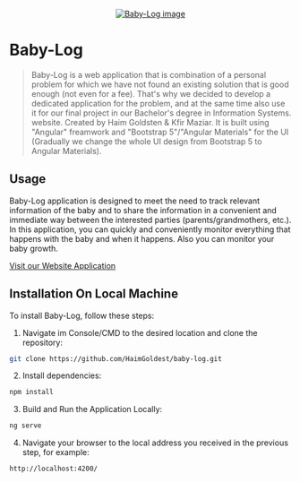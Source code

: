 <p align="center">
  <a href="https://baby-log-management.web.app">
    <img src="src/favicon.ico" alt="Baby-Log image">
  </a>
</p>

# Baby-Log
> Baby-Log is a web application that is combination of a personal problem for which we have not found an existing solution that is good enough (not even for a fee).
> That's why we decided to develop a dedicated application for the problem, and at the same time also use it for our final project in our Bachelor's degree in Information Systems.
> website. Created by Haim Goldsten & Kfir Maziar.
> It is built using "Angular" freamwork and "Bootstrap 5"/"Angular Materials" for the UI (Gradually we change the whole UI design from Bootstrap 5 to Angular Materials).

## Usage
Baby-Log application is designed to meet the need to track relevant information of the baby and to share the information in a convenient and immediate way between the interested parties (parents/grandmothers, etc.).
In this application, you can quickly and conveniently monitor everything that happens with the baby and when it happens.
Also you can monitor your baby growth.

[Visit our Website Application](https://baby-log-management.web.app)

## Installation On Local Machine

To install Baby-Log, follow these steps:

1. Navigate im Console/CMD to the desired location and clone the repository:

```bash
git clone https://github.com/HaimGoldest/baby-log.git
```

2. Install dependencies:

```bash
npm install
```

3. Build and Run the Application Locally:

```bash
ng serve
```

4. Navigate your browser to the local address you received in the previous step, for example:

```bash
http://localhost:4200/
```


